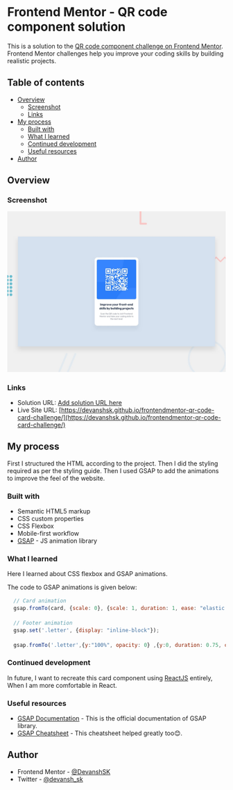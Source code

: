 # Frontend Mentor - QR code component solution

This is a solution to the [QR code component challenge on Frontend Mentor](https://www.frontendmentor.io/challenges/qr-code-component-iux_sIO_H). Frontend Mentor challenges help you improve your coding skills by building realistic projects. 

## Table of contents

- [Overview](#overview)
  - [Screenshot](#screenshot)
  - [Links](#links)
- [My process](#my-process)
  - [Built with](#built-with)
  - [What I learned](#what-i-learned)
  - [Continued development](#continued-development)
  - [Useful resources](#useful-resources)
- [Author](#author)


## Overview

### Screenshot

![](./design/desktop-preview.jpg)
### Links

- Solution URL: [Add solution URL here](https://your-solution-url.com)
- Live Site URL: [https://devanshsk.github.io/frontendmentor-qr-code-card-challenge/](https://devanshsk.github.io/frontendmentor-qr-code-card-challenge/)

## My process
First I structured the HTML according to the project.
Then I did the styling required as per the styling guide.
Then I used GSAP to add the animations to improve the feel of the website. 
### Built with
- Semantic HTML5 markup
- CSS custom properties
- CSS Flexbox
- Mobile-first workflow
- [GSAP](https://greensock.com/gsap/) - JS animation library

### What I learned

Here I learned about CSS flexbox and GSAP animations.

The code to GSAP animations is given below:

```js
  // Card animation
  gsap.fromTo(card, {scale: 0}, {scale: 1, duration: 1, ease: "elastic.out(1.5, 1)"});

  // Footer animation
  gsap.set('.letter', {display: "inline-block"});
    
  gsap.fromTo('.letter',{y:"100%", opacity: 0} ,{y:0, duration: 0.75, opacity: 1, delay: 2, stagger: 0.05, ease: "back.out(3)"});
```

### Continued development

In future, I want to recreate this card component using [ReactJS](https://reactjs.org/) entirely, When I am more comfortable in React.

### Useful resources

- [GSAP Documentation](https://www.example.com) - This is the official documentation of GSAP library.
- [GSAP Cheatsheet](https://greensock.com/cheatsheet/) - This cheatsheet helped greatly too😊.

## Author
- Frontend Mentor - [@DevanshSK](https://www.frontendmentor.io/profile/DevanshSK)
- Twitter - [@devansh_sk](https://twitter.com/devansh_sk)
